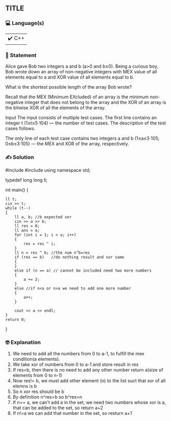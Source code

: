 ## TITLE

### 💻 Language(s)

<table>
    <tr>
        <td>✔️ C++</td>
    </tr>
</table>

<!-- ### Question Plaform
(If platform is miscellaneous)
✔️AtCoder
Topcoder
SPOJ
-->

### 📖 Statement

Alice gave Bob two integers a and b (a>0 and b≥0). Being a curious boy, Bob wrote down an array of non-negative integers with MEX value of all elements equal to a and XOR value of all elements equal to b.

What is the shortest possible length of the array Bob wrote?

Recall that the MEX (Minimum EXcluded) of an array is the minimum non-negative integer that does not belong to the array and the XOR of an array is the bitwise XOR of all the elements of the array.

Input
The input consists of multiple test cases. The first line contains an integer t (1≤t≤5⋅104) — the number of test cases. The description of the test cases follows.

The only line of each test case contains two integers a and b (1≤a≤3⋅105; 0≤b≤3⋅105) — the MEX and XOR of the array, respectively.

### ✍️ Solution

#include <iostream>
#include <algorithm>
using namespace std;

typedef long long ll;

int main()
{

    ll t;
    cin >> t;
    while (t--)
    {
        ll a, b; //b expected xor
        cin >> a >> b;
        ll res = 0;
        ll ans = a;
        for (int i = 1; i < a; i++)
        {
            res = res ^ i;
        }
        ll n = res ^ b; //the num n^b=res
        if (res == b)   //do nothing result and xor same
        {
        }
        else if (n == a) // cannot be included need two more numbers
        {
            a += 2;
        }
        else //if n<a or n>a we need to add one more number
        {
            a++;
        }

        cout << a << endl;
    }
    return 0;

}

### 🤓 Explanation

1. We need to add all the numbers from 0 to a-1, to fulfill the mex condition(a elements).
2. We take xor of numbers from 0 to a-1 and store result in res
3. If res=b, then there is no need to add any other number return a(size of elements from 0 to n-1)
4. Now res!= b, we must add other element (n) to the list suct that xor of all elemns is b
5. So n xor res should be b
6. By definition n^res=b so b^res=n
7. If n== a, we can't add a in the set, we need two numbers whose xor is a, that can be added to the set, so return a+2
8. If n!=a we can add that number in the set, so resturn a+1

